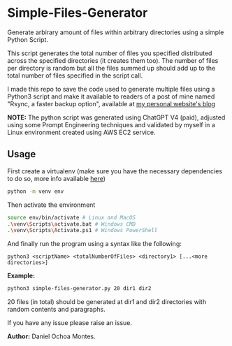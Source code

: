 # Simple-Files-Generator

Generate arbirary amount of files within arbitrary directories using a simple Python Script.

This script generates the total number of files you specified distributed across the specified directories (it creates them too). The number of files per directory is random but all the files summed up should add up to the total number of files specified in the script call.

I made this repo to save the code used to generate multiple files using a Python3 script and make it available to readers of a post of mine named "Rsync, a faster backup option", available at [my personal website's blog](https://jigth-v2.netlify.app/blog/backup-copy-files-rsync)

**NOTE:** The python script was generated using ChatGPT V4 (paid), adjusted using some Prompt Engineering techniques and validated by myself in a Linux environment created using AWS EC2 service.

## Usage

First create a virtualenv (make sure you have the necessary dependencies to do so, more info available [here](https://docs.python.org/3/library/venv.html))
```bash
python -m venv env
```

Then activate the environment
```bash
source env/bin/activate # Linux and MacOS
.\venv\Scripts\activate.bat # Windows CMD
.\venv\Scripts\Activate.ps1 # Windows PowerShell
```

And finally run the program using a syntax like the following: 

```
python3 <scriptName> <totalNumberOfFiles> <directory1> [...<more directories>]
```

**Example:**

```bash
python3 simple-files-generator.py 20 dir1 dir2
```

20 files (in total) should be generated at dir1 and dir2 directories with random contents and paragraphs.

If you have any issue please raise an issue.

**Author:** Daniel Ochoa Montes.
